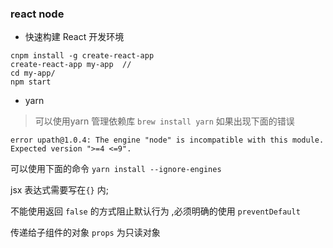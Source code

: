 ### react node

* 快速构建 React 开发环境
```npm
cnpm install -g create-react-app   
create-react-app my-app  // 
cd my-app/
npm start 
```
* yarn 
> 可以使用yarn 管理依赖库
` brew install yarn `
> 如果出现下面的错误
```
error upath@1.0.4: The engine "node" is incompatible with this module. Expected version ">=4 <=9".
```
可以使用下面的命令
` yarn install --ignore-engines `
 
jsx 表达式需要写在`{}` 内;

不能使用返回 `false` 的方式阻止默认行为 ,必须明确的使用 `preventDefault`

传递给子组件的对象 `props` 为只读对象

